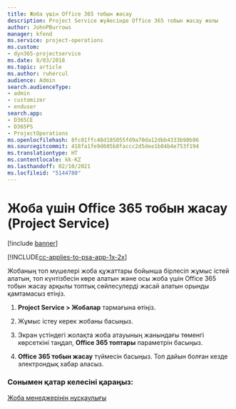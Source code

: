 ```yaml
---
title: Жоба үшін Office 365 тобын жасау
description: Project Service жүйесінде Office 365 тобын жасау жолы
author: JohnPBurrows
manager: kfend
ms.service: project-operations
ms.custom:
- dyn365-projectservice
ms.date: 8/03/2018
ms.topic: article
ms.author: ruhercul
audience: Admin
search.audienceType:
- admin
- customizer
- enduser
search.app:
- D365CE
- D365PS
- ProjectOperations
ms.openlocfilehash: 8fc01ffc48d185055fd9a70da12dbb4333b90b96
ms.sourcegitcommit: 418fa1fe9d605b8faccc2d5dee1b04b4e753f194
ms.translationtype: HT
ms.contentlocale: kk-KZ
ms.lasthandoff: 02/10/2021
ms.locfileid: "5144780"
---
```

# <a name="create-an-office-365-group-for-a-project-project-service"></a>Жоба үшін Office 365 тобын жасау (Project Service)

[!include [banner](../includes/psa-now-project-operations.md)]

[!INCLUDE[cc-applies-to-psa-app-1x-2x](../includes/cc-applies-to-psa-app-1x-2x.md)]

Жобаның топ мүшелері жоба құжаттары бойынша бірлесіп жұмыс істей алатын, топ күнтізбесін көре алатын және осы жоба үшін Office 365 тобын жасау арқылы топтық сөйлесулерді жасай алатын орынды қамтамасыз етіңіз.  
  
1.  **Project Service > Жобалар** тармағына өтіңіз.  
  
2.  Жұмыс істеу керек жобаны басыңыз.  
  
3.  Экран үстіндегі жолақта жоба атауының жанындағы төменгі көрсеткіні таңдап, **Office 365 топтары** параметрін басыңыз.  
  
4.  **Office 365 тобын жасау** түймесін басыңыз. Топ дайын болған кезде электрондық хабар аласыз.  
  
### <a name="see-also"></a>Сонымен қатар келесіні қараңыз:  
 [Жоба менеджерінің нұсқаулығы](../psa/project-manager-guide.md)
